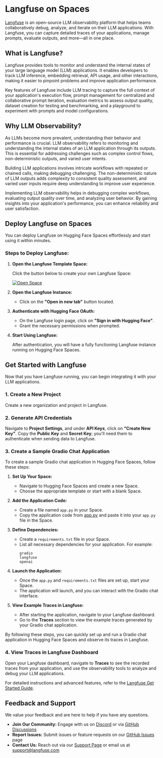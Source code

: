 # Langfuse on Spaces

[Langfuse](https://langfuse.com) is an open-source LLM observability platform that helps teams collaboratively debug, analyze, and iterate on their LLM applications. With Langfuse, you can capture detailed traces of your applications, manage prompts, evaluate outputs, and more—all in one place.

## What is Langfuse?

Langfuse provides tools to monitor and understand the internal states of your large language model (LLM) applications. It enables developers to track LLM inference, embedding retrieval, API usage, and other interactions, making it easier to pinpoint problems and improve application performance.

Key features of Langfuse include LLM tracing to capture the full context of your application's execution flow, prompt management for centralized and collaborative prompt iteration, evaluation metrics to assess output quality, dataset creation for testing and benchmarking, and a playground to experiment with prompts and model configurations.

## Why LLM Observability?

As LLMs become more prevalent, understanding their behavior and performance is crucial. LLM observability refers to monitoring and understanding the internal states of an LLM application through its outputs. This is essential for addressing challenges such as complex control flows, non-deterministic outputs, and varied user intents.

Building LLM applications involves intricate workflows with repeated or chained calls, making debugging challenging. The non-deterministic nature of LLM outputs adds complexity to consistent quality assessment, and varied user inputs require deep understanding to improve user experience.

Implementing LLM observability helps in debugging complex workflows, evaluating output quality over time, and analyzing user behavior. By gaining insights into your application's performance, you can enhance reliability and user satisfaction.

## Deploy Langfuse on Spaces

You can deploy Langfuse on Hugging Face Spaces effortlessly and start using it within minutes.

### Steps to Deploy Langfuse:

1. **Open the Langfuse Template Space:**

   Click the button below to create your own Langfuse Space:

   [![Open Space](https://huggingface.co/datasets/huggingface/badges/resolve/main/deploy-to-spaces-lg.svg)](https://huggingface.co/spaces/langfuse/langfuse-template-space)

4. **Open the Langfuse Instance:**

   - Click on the **"Open in new tab"** button located.

5. **Authenticate with Hugging Face OAuth:**

   - On the Langfuse login page, click on **"Sign in with Hugging Face"**.
   - Grant the necessary permissions when prompted.

6. **Start Using Langfuse:**

   After authentication, you will have a fully functioning Langfuse instance running on Hugging Face Spaces.

## Get Started with Langfuse

Now that you have Langfuse running, you can begin integrating it with your LLM applications.

### 1. Create a New Project

Create a new organization and project in Langfuse.

### 2. Generate API Credentials

Navigate to **Project Settings**, and under **API Keys**, click on **"Create New Key"**. Copy the **Public Key** and **Secret Key**; you'll need them to authenticate when sending data to Langfuse.

### 3. Create a Sample Gradio Chat Application

To create a sample Gradio chat application in Hugging Face Spaces, follow these steps:

1. **Set Up Your Space:**

   - Navigate to Hugging Face Spaces and create a new Space.
   - Choose the appropriate template or start with a blank Space.

2. **Add the Application Code:**

   - Create a file named `app.py` in your Space.
   - Copy the application code from [app.py](docs/hub/app.py) and paste it into your `app.py` file in the Space.

3. **Define Dependencies:**

   - Create a `requirements.txt` file in your Space.
   - List all necessary dependencies for your application. For example:
     ```
     gradio
     langfuse
     openai
     ```

4. **Launch the Application:**

   - Once the `app.py` and `requirements.txt` files are set up, start your Space.
   - The application will launch, and you can interact with the Gradio chat interface.

5. **View Example Traces in Langfuse:**

   - After starting the application, navigate to your Langfuse dashboard.
   - Go to the **Traces** section to view the example traces generated by your Gradio chat application.

By following these steps, you can quickly set up and run a Gradio chat application in Hugging Face Spaces and observe its traces in Langfuse.

### 4. View Traces in Langfuse Dashboard

Open your Langfuse dashboard, navigate to **Traces** to see the recorded traces from your application, and use the observability tools to analyze and debug your LLM applications.

For detailed instructions and advanced features, refer to the [Langfuse Get Started Guide](https://langfuse.com/docs/get-started).

## Feedback and Support

We value your feedback and are here to help if you have any questions.

- **Join Our Community:** Engage with us on [Discord](https://discord.gg/langfuse) or via [GitHub Discussions](https://github.com/langfuse/langfuse/discussions)
- **Report Issues:** Submit issues or feature requests on our [GitHub Issues](https://github.com/langfuse/langfuse/issues) page
- **Contact Us:** Reach out via our [Support Page](https://langfuse.com/support) or email us at [support@langfuse.com](mailto:support@langfuse.com)
